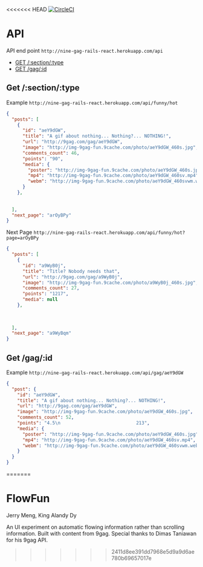 <<<<<<< HEAD
[![CircleCI](https://circleci.com/gh/dimasjt/9gag-rails-react/tree/master.svg?style=svg)](https://circleci.com/gh/dimasjt/9gag-rails-react/tree/master)

# API
API end point `http://nine-gag-rails-react.herokuapp.com/api`
- [GET /:section/:type](#get-sectiontype)
- [GET /gag/:id](#get-gagid)

## Get /:section/:type
Example
`http://nine-gag-rails-react.herokuapp.com/api/funny/hot`
```json
{
  "posts": [
    {
      "id": "aeY9dGW",
      "title": "A gif about nothing... Nothing?... NOTHING!",
      "url": "http://9gag.com/gag/aeY9dGW",
      "image": "http://img-9gag-fun.9cache.com/photo/aeY9dGW_460s.jpg",
      "comments_count": 46,
      "points": "90",
      "media": {
        "poster": "http://img-9gag-fun.9cache.com/photo/aeY9dGW_460s.jpg",
        "mp4": "http://img-9gag-fun.9cache.com/photo/aeY9dGW_460sv.mp4",
        "webm": "http://img-9gag-fun.9cache.com/photo/aeY9dGW_460svwm.webm"
      }
    },
    
    
  ],
  "next_page": "arOyBPy"
}
```

Next Page
`http://nine-gag-rails-react.herokuapp.com/api/funny/hot?page=arOyBPy`
```json
{
  "posts": [
    {
      "id": "a9WyB0j",
      "title": "Title? Nobody needs that",
      "url": "http://9gag.com/gag/a9WyB0j",
      "image": "http://img-9gag-fun.9cache.com/photo/a9WyB0j_460s.jpg",
      "comments_count": 27,
      "points": "1217",
      "media": null
    },
    
    
    
  ],
  "next_page": "a9WyBqm"
}
```

## Get /gag/:id

Example
`http://nine-gag-rails-react.herokuapp.com/api/gag/aeY9dGW`

```json
{
  "post": {
    "id": "aeY9dGW",
    "title": "A gif about nothing... Nothing?... NOTHING!",
    "url": "http://9gag.com/gag/aeY9dGW",
    "image": "http://img-9gag-fun.9cache.com/photo/aeY9dGW_460s.jpg",
    "comments_count": 52,
    "points": "4.5\n                            213",
    "media": {
      "poster": "http://img-9gag-fun.9cache.com/photo/aeY9dGW_460s.jpg",
      "mp4": "http://img-9gag-fun.9cache.com/photo/aeY9dGW_460sv.mp4",
      "webm": "http://img-9gag-fun.9cache.com/photo/aeY9dGW_460svwm.webm"
    }
  }
}
```
=======
# FlowFun

Jerry Meng, King Alandy Dy

An UI experiment on automatic flowing information rather than scrolling information.  Built with content from 9gag.  Special thanks to Dimas Taniawan for his 9gag API.  
>>>>>>> 2411d8ee391dd7968e5d9a9d6ae780b69657017e
